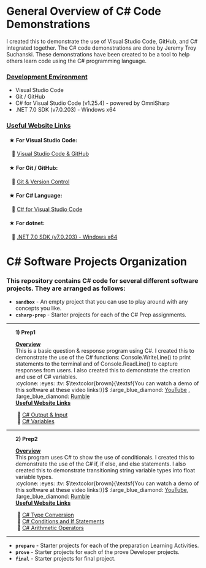 # General Overview of C# Code Demonstrations
I created this to demonstrate the use of Visual Studio Code, GitHub, and C# integrated together. The C# code demonstrations are done by Jeremy Troy Suchanski. These demonstrations have been created to be a tool to help others learn code using the C# programming language.
### <ins> Development Environment </ins>

* Visual Studio Code
* Git / GitHub
* C# for Visual Studio Code (v1.25.4) - powered by OmniSharp
* .NET 7.0 SDK (v7.0.203) - Windows x64


### <ins> Useful Website Links </ins>
#### &ensp;&#9733; For Visual Studio Code:
&emsp;:large_blue_diamond: [Visual Studio Code & GitHub](https://code.visualstudio.com/docs/sourcecontrol/overview)
#### &ensp;&#9733; For Git / GitHub:
&emsp;:large_blue_diamond: [Git & Version Control](https://docs.github.com/en/get-started/using-git/about-git)
#### &ensp;&#9733; For C# Language:
&emsp;:large_blue_diamond: [C# for Visual Studio Code](https://marketplace.visualstudio.com/items?itemName=ms-dotnettools.csharp)
#### &ensp;&#9733; For dotnet: 
&emsp;:large_blue_diamond: [.NET 7.0 SDK (v7.0.203) - Windows x64](https://dotnet.microsoft.com/en-us/download/dotnet/thank-you/sdk-7.0.203-windows-x64-installer?journey=vs-code)

# C# Software Projects Organization
### This repository contains C# code for several different software projects. They are arranged as follows:

* **`sandbox`** - An empty project that you can use to play around with any concepts you like. <br>
* **`csharp-prep`** - Starter projects for each of the C# Prep assignments. <br>

---

<ul><b>1) Prep1</b>
<p><ins><b>Overview</b></ins><br>
This is a basic question & response program using C#. I created this to demonstrate the use of the C# functions: Console.WriteLine() to print statements to the terminal and of Console.ReadLine() to capture responses from users. I also created this to demonstrate the creation and use of C# variables. <br>
:cyclone: :eyes: :tv: $\textcolor{brown}{\textsf{You can watch a demo of this software at these video links:}}$ :large_blue_diamond: <a href="https://youtu.be/ax2_TQPnVXM">YouTube</a> , :large_blue_diamond: <a href="https://rumble.com/v2jcri8-learning-c-project-1.html">Rumble</a><br>
<ins><b>Useful Website Links</b></ins></p></ul>

&emsp;&emsp;:large_blue_diamond: [C# Output & Input](https://www.programiz.com/csharp-programming/basic-input-output)<br>
&emsp;&emsp;:large_blue_diamond: [C# Variables](https://www.tutorialspoint.com/csharp/csharp_variables.htm)

---

<ul><b>2) Prep2</b>
<p><ins><b>Overview</b></ins><br>
This program uses C# to show the use of conditionals. I created this to demonstrate the use of the C# if, if else, and else statements. I also created this to demonstrate transitioning string variable types into float variable types. <br>
:cyclone: :eyes: :tv: $\textcolor{brown}{\textsf{You can watch a demo of this software at these video links:}}$ :large_blue_diamond: <a href="https://youtu.be/YChNzS7Nfzg">YouTube</a>, :large_blue_diamond: <a href="https://rumble.com/v2jctla-learning-c-project-2.html">Rumble</a><br>
<ins><b>Useful Website Links</b></ins></p></ul>

&emsp;&emsp;:large_blue_diamond: [C# Type Conversion](https://www.programiz.com/csharp-programming/type-conversion)<br>
&emsp;&emsp;:large_blue_diamond: [C# Conditions and If Statements](https://www.w3schools.com/cs/cs_conditions.php)<br>
&emsp;&emsp;:large_blue_diamond: [C# Arithmetic Operators](https://learn.microsoft.com/en-us/dotnet/csharp/language-reference/operators/arithmetic-operators#remainder-operator-)

--- 
* **`prepare`** - Starter projects for each of the preparation Learning Activities.
* **`prove`** - Starter projects for each of the prove Developer projects.
* **`final`** - Starter projects for final project.
